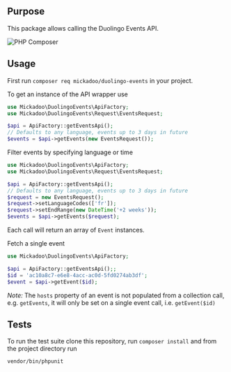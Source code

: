 ## Purpose

This package allows calling the Duolingo Events API.

![PHP Composer](https://github.com/mickadoo/duolingo-events/workflows/PHP%20Composer/badge.svg)

## Usage

First run `composer req mickadoo/duolingo-events` in your project.

To get an instance of the API wrapper use

```php
use Mickadoo\DuolingoEvents\ApiFactory;
use Mickadoo\DuolingoEvents\Request\EventsRequest;

$api = ApiFactory::getEventsApi();
// Defaults to any language, events up to 3 days in future 
$events = $api->getEvents(new EventsRequest());
```

Filter events by specifying language or time

```php
use Mickadoo\DuolingoEvents\ApiFactory;
use Mickadoo\DuolingoEvents\Request\EventsRequest;

$api = ApiFactory::getEventsApi();
// Defaults to any language, events up to 3 days in future
$request = new EventsRequest();
$request->setLanguageCodes(['fr']);
$request->setEndRange(new DateTime('+2 weeks'));
$events = $api->getEvents($request);
```

Each call will return an array of `Event` instances.

Fetch a single event

```php
use Mickadoo\DuolingoEvents\ApiFactory;

$api = ApiFactory::getEventsApi();;
$id = 'ac10a8c7-e6e8-4acc-ac0d-5fd0274ab3df';
$event = $api->getEvent($id);
```

*Note:* The `hosts` property of an event is not populated from a collection call, e.g. `getEvents`, it will only be set 
on a single event call, i.e. `getEvent($id)` 

## Tests

To run the test suite clone this repository, run `composer install` and from the project directory run

```bash
vendor/bin/phpunit
```